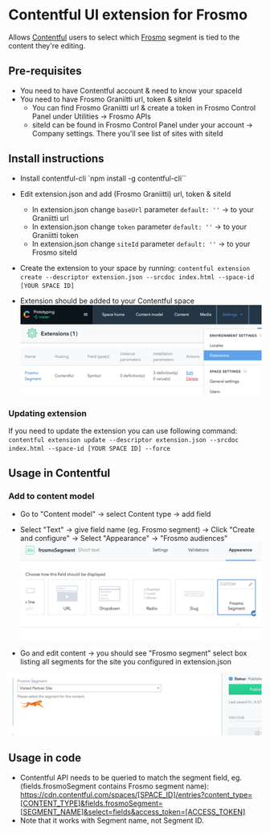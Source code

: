 # Contentful UI extension for Frosmo
Allows [Contentful](https://www.contentful.com/) users to select which [Frosmo](https://frosmo.com) segment is tied to the content they're editing.


## Pre-requisites
* You need to have Contentful account & need to know your spaceId
* You need to have Frosmo Graniitti url, token & siteId
  * You can find Frosmo Graniitti url & create a token in Frosmo Control Panel under Utilities -> Frosmo APIs
  * siteId can be found in Frosmo Control Panel under your account -> Company settings. There you'll see list of sites with siteId


## Install instructions
* Install contentful-cli `npm install -g contentful-cli``
* Edit extension.json and add (Frosmo Graniitti) url, token & siteId
  * In extension.json change `baseUrl` parameter `default: ''` -> to your Graniitti url
  * In extension.json change `token` parameter `default: ''` -> to your Graniitti token
  * In extension.json change `siteId` parameter `default: ''` -> to your Frosmo siteId

* Create the extension to your space by running: `contentful extension create --descriptor extension.json --srcdoc index.html --space-id [YOUR SPACE ID]`
* Extension should be added to your Contentful space
![image](docs/contentful-extension.png)

### Updating extension
If you need to update the extension you can use following command:
`contentful extension update --descriptor extension.json --srcdoc index.html --space-id [YOUR SPACE ID] --force`

## Usage in Contentful

### Add to content model
* Go to "Content model" -> select Content type -> add field
* Select "Text" -> give field name (eg. Frosmo segment) -> Click "Create and configure" -> Select "Appearance" -> "Frosmo audiences"
![image](docs/contentful-add.png)

* Go and edit content -> you should see "Frosmo segment" select box listing all segments for the site you configured in extension.json

![image](docs/contentful-use.png)

## Usage in code
* Contentful API needs to be queried to match the segment field, eg. (fields.frosmoSegment contains Frosmo segment name):
https://cdn.contentful.com/spaces/[SPACE_ID]/entries?content_type=[CONTENT_TYPE]&fields.frosmoSegment=[SEGMENT_NAME]&select=fields&access_token=[ACCESS_TOKEN]
* Note that it works with Segment name, not Segment ID.